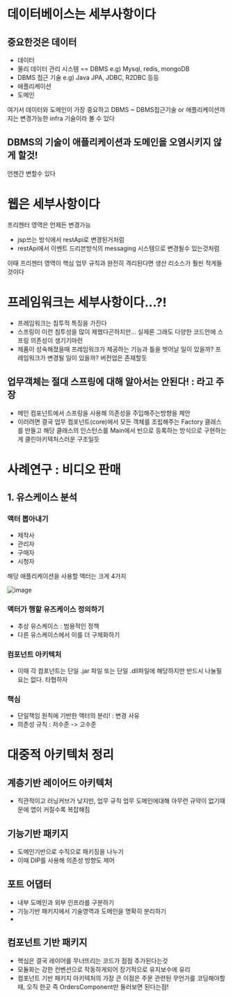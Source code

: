 # 데이터베이스는 세부사항이다
## 중요한것은 데이터
- 데이터
- 물리 데이터 관리 시스템 == DBMS e.g) Mysql, redis, mongoDB
- DBMS 접근 기술 e.g) Java JPA, JDBC, R2DBC 등등
- 애플리케이션
- 도메인

여기서 데이터와 도메인이 가장 중요하고 DBMS ~ DBMS접근기술 or 애플리케이션까지는 변경가능한 infra 기술이라 볼 수 있다

## DBMS의 기술이 애플리케이션과 도메인을 오염시키지 않게 할것!
언젠간 변할수 있다

# 웹은 세부사항이다
프리젠터 영역은 언제든 변경가능
- jsp쓰는 방식에서 restApi로 변경된거처럼
- restApi에서 이벤트 드리븐방식의 messaging 시스템으로 변경될수 있는것처럼

이때 프리젠터 영역이 핵심 업무 규칙과 완전히 격리된다면 생산 리소스가 훨씬 적게들것이다

# 프레임워크는 세부사항이다...?!
- 프레임워크는 침투적 특징을 가진다
- 스프링이 이런 침투성을 많이 제했다곤하지만... 실제론 그래도 다양한 코드안에 스프링 의존성이 생기기마련
- 제품이 성숙해졌을때 프레임워크가 제공하는 기능과 틀을 벗어날 일이 있을까? 프레임워크가 변경될 일이 있을까? 버전업은 존재할듯

## 업무객체는 절대 스프링에 대해 알아서는 안된다! : 라고 주장
- 메인 컴포넌트에서 스프링을 사용해 의존성을 주입해주는방향을 제안
- 이러려면 결국 업무 컴포넌트(core)에서 모든 객체를 조립해주는 Factory 클래스를 만들고 해당 클래스의 인스턴스를 Main에서 빈으로 등록하는 방식으로 구현하는게 클린아키텍처스러운 구조일듯

# 사례연구 : 비디오 판매
## 1. 유스케이스 분석
### 액터 뽑아내기
- 제작사
- 관리자
- 구매자
- 시청자

해당 애플리케이션을 사용할 액터는 크게 4가지

![image](https://user-images.githubusercontent.com/85499582/223097355-ef8b1e89-ce18-4508-a918-1ecfbf1803ea.png)


### 액터가 행할 유즈케이스 정의하기
- 추상 유스케이스 : 범용적인 정책
- 다른 유스케이스에서 이를 더 구체화하기

### 컴포넌트 아키텍처
- 이때 각 컴포넌트는 단일 .jar 파일 또는 단일 .dll파일에 해당하지만 반드시 나눌필요는 없다. 타협하자

### 핵심
- 단일책임 원칙에 기반한 액터의 분리! : 변경 사유
- 의존성 규칙 : 저수준 -> 고수준


# 대중적 아키텍처 정리

## 계층기반 레이어드 아키텍처
- 직관적이고 러닝커브가 낮지만, 업무 규칙 업무 도메인에대해 아무런 규약이 없기때문에 앱이 커질수록 복잡해짐

## 기능기반 패키지
- 도메인기반으로 수직으로 패키징을 나누기
- 이때 DIP를 사용해 의존성 방향도 제어

## 포트 어댑터
- 내부 도메인과 외부 인프라를 구분하기
- 기능기반 패키지에서 기술영역과 도메인을 명확히 분리하기
- 
## 컴포넌트 기반 패키지
- 핵심은 결국 레이어를 무너뜨리는 코드가 점점 추가된다는것
- 모듈화는 강한 컨벤션으로 작동하게되어 장기적으로 유지보수에 유리
- 컴포넌트 기반 패키지 아키텍처의 가장 큰 이점은 주문 관련된 무언가를 코딩해야할 때, 오직 한곳 즉 OrdersComponent만 둘러보면 된다는점!

